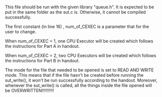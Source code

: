 This file should be run with the given library "queue.h". It is expected to be put in the same folder as the sut.c is. Otherwise, it cannot be compiled successfully.

The first constant (in line 16) , num_of_CEXEC is a parameter that for the user to change.

When num_of_CEXEC  = 1, one CPU Executor will be created which follows the instructions for Part A in handout.

When num_of_CEXEC  = 2, two CPU Executors will be created which follows the instructions for Part B in handout.

The mode for the file that needed to be opened is set to READ AND WRITE mode. This means that if the file hasn't be created before running the sut_write(), it won't be run successfully according to the handout. 
Moreover, whenever the sut_write() is called, all the things inside the file opened will be OVERWRITTEN!!!!!!!!!!
